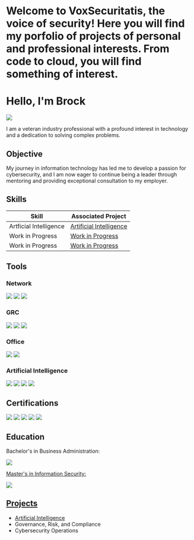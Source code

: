 # Welcome to VoxSecuritatis, the voice of security!  Here you will find my porfolio of projects of personal and professional interests.  From code to cloud, you will find something of interest.

# Hello, I'm Brock
<a href="https://linkedin.com/in/brockfrary" target="_blank" rel="noopener noreferrer"><img src="https://img.shields.io/badge/-LinkedIn-0072b1?&style=for-the-badge&logo=linkedin&logoColor=white" /></a>

I am a veteran industry professional with a profound interest in technology and a dedication to solving complex problems.

## Objective

My journey in information technology has led me to develop a passion for cybersecurity, and I am now eager to continue being a leader through mentoring and providing exceptional consultation to my employer.

## Skills

| Skill                                         | Associated Project         |
|-----------------------------------------------|----------------------------|
| Artficial Intelligence			| <a href="https://github.com/VoxSecuritatis/Artificial-Intelligence">Artificial Intelligence</a>|
| Work in Progress  				| <a href="https://github.com/VoxSecuritatis">Work in Progress</a>|
| Work in Progress  				| <a href="https://github.com/VoxSecuritatis">Work in Progress</a>|

## Tools

### Network
<div>
    <img src="https://img.shields.io/badge/-Wireshark-1679A7?&style=for-the-badge&logo=Wireshark&logoColor=white" />
    <img src="https://img.shields.io/badge/-Cisco%20ISE-1BA0D7?&style=for-the-badge&logo=cisco&logoColor=white" />
    <img src="https://img.shields.io/badge/-HID%20AAA-0064B0?&style=for-the-badge&logo=hid&logoColor=white" />
</div>

### GRC
<div>
    <img src="https://img.shields.io/badge/-BitSight-1A477C?&style=for-the-badge&logo=bitsight&logoColor=white" />
    <img src="https://img.shields.io/badge/-INTROS-003366?&style=for-the-badge&logoColor=white" />
    <img src="https://img.shields.io/badge/-AuditBoard-0053CE?&style=for-the-badge&logo=auditboard&logoColor=white" />
</div>

### Office
<div>
    <img src="https://img.shields.io/badge/-Microsoft%20Office%20365-D83B01?&style=for-the-badge&logo=microsoftoffice&logoColor=white" />
    <img src="https://img.shields.io/badge/-Microsoft%20Visio-3955A3?&style=for-the-badge&logo=microsoftvisio&logoColor=white" />
</div>

### Artificial Intelligence
<div>
    <img src="https://img.shields.io/badge/-ChatGPT-10A37F?&style=for-the-badge&logo=openai&logoColor=white" />
    <img src="https://img.shields.io/badge/-Microsoft%20Copilot-258FFA?&style=for-the-badge&logo=microsoft&logoColor=white" />
    <img src="https://img.shields.io/badge/-Amazon%20Bedrock-232F3E?&style=for-the-badge&logo=amazonaws&logoColor=white" />
    <img src="https://img.shields.io/badge/-Google%20Bard-4285F4?&style=for-the-badge&logo=google&logoColor=white" />
</div>

## Certifications
<div>
    <img src="https://img.shields.io/badge/-CISSP-2C8540?&style=for-the-badge&logo=isc2&logoColor=white" />
    <img src="https://img.shields.io/badge/-CCSP-2C8540?&style=for-the-badge&logo=isc2&logoColor=white" />
    <img src="https://img.shields.io/badge/-CRISC-F1B52D?&style=for-the-badge&logo=isaca&logoColor=white" />
    <img src="https://img.shields.io/badge/-CCNA%20CyberOps-1BA0D7?&style=for-the-badge&logo=cisco&logoColor=white" />
    <img src="https://img.shields.io/badge/-CySA%2B-2F8D46?&style=for-the-badge&logo=comptia&logoColor=white" />
</div>

## Education
<div>
    Bachelor's in Business Administration:<p>
	  <a href="https://www.google.com/search?q=SUNY+at+Oswego+Bachelors+Business+Administration+degree" target="_blank" rel="noopener noreferrer"><img src="https://img.shields.io/badge/-SUNY%20Oswego-154734?&style=for-the-badge&logoColor=white" /></p>
    Master's in Information Security:<p>
	<a href="https://www.google.com/search?q=capella+university+masters+of+information+security+degree" target="_blank" rel="noopener noreferrer"><img src="https://img.shields.io/badge/-Capella%20University-9D2235?&style=for-the-badge&logoColor=white" /></p>
</div>

## Projects
- <a href="https://github.com/VoxSecuritatis/Artificial-Intelligence">Artificial Intelligence</a>
- Governance, Risk, and Compliance
- Cybersecurity Operations
